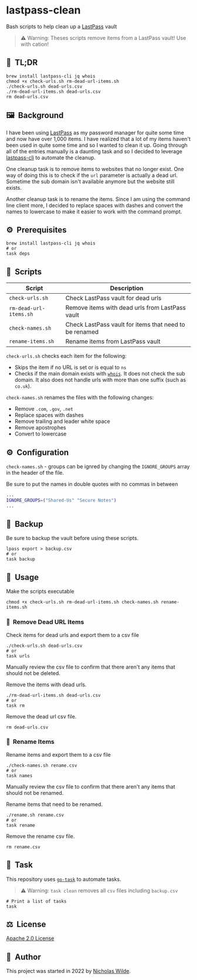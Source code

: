 # lastpass-clean

Bash scripts to help clean up a [LastPass][1] vault

> :warning: Warning: Theses scripts remove items from a LastPass vault! Use with cation!

## :rocket:&nbsp; TL;DR

```shell
brew install lastpass-cli jq whois
chmod +x check-urls.sh rm-dead-url-items.sh
./check-urls.sh dead-urls.csv
./rm-dead-url-items.sh dead-urls.csv
rm dead-urls.csv
```

## :framed_picture:&nbsp; Background

I have been using [LastPass][1] as my password manager for quite some time and now have over 1,000 items.
I have realized that a lot of my items haven't been used in quite some time and so I wanted to clean it up.
Going through all of the entries manually is a daunting task and so I decided to leverage [lastpass-cli][3] to automate the cleanup.

One cleanup task is to remove items to websites that no longer exist.
One way of doing this is to check if the `url` parameter is actually a dead url.
Sometime the sub domain isn't available anymore but the website still exists.

Another cleanup task is to rename the items. Since I am using the command line client more, I decided to replace spaces with
dashes and convert the names to lowercase to make it easier to work with the command prompt.

## :gear:&nbsp; Prerequisites

```shell
brew install lastpass-cli jq whois
# or
task deps
```

## :scroll:&nbsp; Scripts

| Script                  | Description                                             |
|-------------------------|---------------------------------------------------------|
| `check-urls.sh`         | Check LastPass vault for dead urls                      |
| `rm-dead-url-items.sh`  | Remove items with dead urls from LastPass vault         |
| `check-names.sh`        | Check LastPass vault for items that need to be renamed  |
| `rename-items.sh`       | Rename items from LastPass vault                        |

`check-urls.sh` checks each item for the following:
- Skips the item if no URL is set or is equal to `ns`
- Checks if the main domain exists with [`whois`][4]. It does not check the sub domain. It also does not handle urls
with more than one suffix (such as `co.uk`).

`check-names.sh` renames the files with the following changes:
- Remove `.com`, `.gov`, `.net`
- Replace spaces with dashes
- Remove trailing and leader white space
- Remove apostrophes
- Convert to lowercase

## :gear:&nbsp; Configuration

`check-names.sh` - groups can be ignred by changing the `IGNORE_GROUPS` array in the header of the file. 

Be sure to put the names in double quotes with no commas in between

```bash
...
IGNORE_GROUPS=("Shared-Us" "Secure Notes")
...
```

## :floppy_disk:&nbsp; Backup

Be sure to backup the vault before using these scripts.

```shell
lpass export > backup.csv
# or
task backup
```

## :book:&nbsp; Usage

Make the scripts executable

```shell
chmod +x check-urls.sh rm-dead-url-items.sh check-names.sh rename-items.sh
```

### :link:&nbsp; Remove Dead URL Items

Check items for dead urls and export them to a csv file

```shell
./check-urls.sh dead-urls.csv
# or
task urls
```

Manually review the csv file to confirm that there aren't any items that should not be deleted.

Remove the items with dead urls.

```shell
./rm-dead-url-items.sh dead-urls.csv
# or
task rm
```

Remove the dead url csv file.

```shell
rm dead-urls.csv
```

### :open_file_folder:&nbsp; Rename Items

Rename items and export them to a csv file

```shell
./check-names.sh rename.csv
# or
task names
```

Manually review the csv file to confirm that there aren't any items that should not be renamed.

Rename items that need to be renamed.

```shell
./rename.sh rename.csv
# or
task rename
```

Remove the rename csv file.

```shell
rm rename.csv
```

## :robot:&nbsp; Task

This repository uses [`go-task`][5] to automate tasks.

> :warning: Warning: `task clean` removes all `csv` files including `backup.csv` 

```shell
# Print a list of tasks
task
```

## :balance_scale:&nbsp; License

[Apache 2.0 License](../LICENSE)

## :pencil:&nbsp; Author

This project was started in 2022 by [Nicholas Wilde][2].

[1]: https://www.lastpass.com/
[2]: https://github.com/nicholaswilde/
[3]: https://github.com/lastpass/lastpass-cli/
[4]: https://manpages.debian.org/stretch/whois/whois.1.en.html
[5]: https://taskfile.dev/#/
